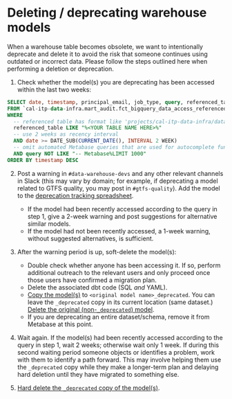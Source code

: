 # Deleting / deprecating warehouse models

When a warehouse table becomes obsolete, we want to intentionally deprecate and delete it to avoid the risk that someone continues using outdated or incorrect data. Please follow the steps outlined here when performing a deletion or deprecation.

1. Check whether the model(s) you are deprecating has been accessed within the last two weeks:

```sql
SELECT date, timestamp, principal_email, job_type, query, referenced_table, destination_table,
FROM `cal-itp-data-infra.mart_audit.fct_bigquery_data_access_referenced_tables`
WHERE
  -- referenced table has format like 'projects/cal-itp-data-infra/datasets/staging/tables/<table name>'
  referenced_table LIKE "%<YOUR TABLE NAME HERE>%"
  -- use 2 weeks as recency interval
  AND date >= DATE_SUB(CURRENT_DATE(), INTERVAL 2 WEEK)
  -- omit automated Metabase queries that are used for autocomplete functionality
  AND query NOT LIKE "-- Metabase%LIMIT 1000"
ORDER BY timestamp DESC
```

2. Post a warning in `#data-warehouse-devs` and any other relevant channels in Slack (this may vary by domain; for example, if deprecating a model related to GTFS quality, you may post in `#gtfs-quality`). Add the model to the [deprecation tracking spreadsheet](https://docs.google.com/spreadsheets/d/1jRK-hI1t2akEFA_eiUo8WfLFdYV3VJGLWtXczRRG8r0/edit#gid=0).
    * If the model had been recently accessed according to the query in step 1, give a 2-week warning and post suggestions for alternative similar models.
    * If the model had not been recently accessed, a 1-week warning, without suggested alternatives, is sufficient.

3. After the warning period is up, soft-delete the model(s):
    * Double check whether anyone has been accessing it. If so, perform additional outreach to the relevant users and only proceed once those users have confirmed a migration plan.
    * Delete the associated dbt code (SQL *and* YAML).
    * [Copy the model(s)](https://cloud.google.com/bigquery/docs/managing-tables#copying_a_single_source_table) to `<original model name>_deprecated`. You can leave the `_deprecated` copy in its current location (same dataset.) [Delete the original (non-`_deprecated`) model](https://cloud.google.com/bigquery/docs/managing-tables#deleting_a_table).
    * If you are deprecating an entire dataset/schema, remove it from Metabase at this point.

4. Wait again. If the model(s) had been recently accessed according to the query in step 1, wait 2 weeks; otherwise wait only 1 week. If during this second waiting period someone objects or identifies a problem, work with them to identify a path forward. This may involve helping them use the `_deprecated` copy while they make a longer-term plan and delaying hard deletion until they have migrated to something else.

5. [Hard delete the `_deprecated` copy of the model(s)](https://cloud.google.com/bigquery/docs/managing-tables#deleting_a_table).
